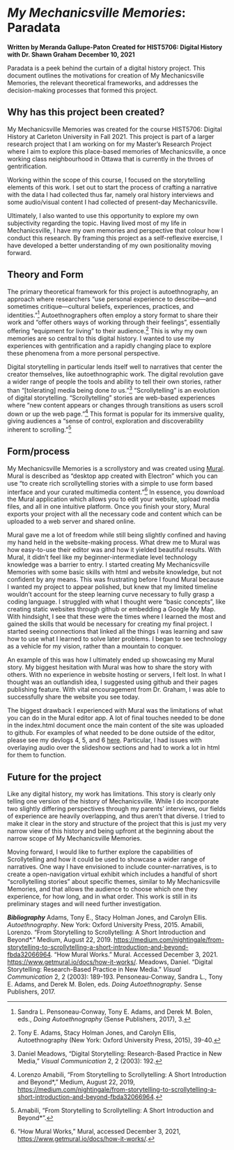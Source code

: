 # *My Mechanicsville Memories*: Paradata
**Written by Meranda Gallupe-Paton**
**Created for HIST5706: Digital History with Dr. Shawn Graham**
**December 10, 2021**

Paradata is a peek behind the curtain of a digital history project. This document outlines the motivations for creation of My Mechanicsville Memories, the relevant theoretical frameworks, and addresses the decision-making processes that formed this project. 

## Why has this project been created? 
My Mechanicsville Memories was created for the course HIST5706: Digital History at Carleton University in Fall 2021. This project is part of a larger research project that I am working on for my Master’s Research Project where I aim to explore this place-based memories of Mechanicsville, a once working class neighbourhood in Ottawa that is currently in the throes of gentrification. 

Working within the scope of this course, I focused on the storytelling elements of this work. I set out to start the process of crafting a narrative with the data I had collected thus far, namely oral history interviews and some audio/visual content I had collected of present-day Mechanicsville.

Ultimately, I also wanted to use this opportunity to explore my own subjectivity regarding the topic. Having lived most of my life in Mechanicsville, I have my own memories and perspective that colour how I conduct this research. By framing this project as a self-reflexive exercise, I have developed a better understanding of my own positionality moving forward.

## Theory and Form
The primary theoretical framework for this project is autoethnography, an approach where researchers “use personal experience to describe—and sometimes critique—cultural beliefs, experiences, practices, and identities.”[^1] Autoethnographers often employ a story format to share their work and “offer others ways of working through their feelings”, essentially offering “equipment for living” to their audience.[^2] This is why my own memories are so central to this digital history. I wanted to use my experiences with gentrification and a rapidly changing place to explore these phenomena from a more personal perspective. 

Digital storytelling in particular lends itself well to narratives that center the creator themselves, like autoethnographic work. The digital revolution gave a wider range of people the tools and ability to tell their own stories, rather than “[tolerating] media being done *to* us.”[^3] “Scrollytelling” is an evolution of digital storytelling. “Scrollytelling” stories are web-based experiences where “new content appears or changes through transitions as users scroll down or up the web page.”[^4] This format is popular for its immersive quality, giving audiences a “sense of control, exploration and discoverability inherent to scrolling.”[^5]

## Form/process
My Mechanicsville Memories is a scrollystory and was created using [Mural](https://www.getmural.io/). Mural is described as “desktop app created with Electron” which you can use “to create rich scrollytelling stories with a simple to use form based interface and your curated multimedia content.”[^6] In essence, you download the Mural application which allows you to edit your website, upload media files, and  all in one intuitive platform. Once you finish your story, Mural exports your project with all the necessary code and content which can be uploaded to a web server and shared online. 

Mural gave me a lot of freedom while still being slightly confined and having my hand held in the website-making process. What drew me to Mural was how easy-to-use their editor was and how it yielded beautiful results. With Mural, it didn’t feel like my beginner-intermediate level technology knowledge was a barrier to entry. I started creating My Mechanicsville Memories with some basic skills with html and website knowledge, but not confident by any means. This was frustrating before I found Mural because I wanted my project to appear polished, but knew that my limited timeline wouldn’t account for the steep learning curve necessary to fully grasp a coding language. I struggled with what I thought were “basic concepts”, like creating static websites through github or embedding a Google My Map. With hindsight, I see that these were the times where I learned the most and gained the skills that would be necessary for creating my final project. I started seeing connections that linked all the things I was learning and saw how to use what I learned to solve later problems. I began to see technology as a vehicle for my vision, rather than a mountain to conquer. 

An example of this was how I ultimately ended up showcasing my Mural story. My biggest hesitation with Mural was how to share the story with others. With no experience in website hosting or servers, I felt lost. In what I thought was an outlandish idea, I suggested using github and their pages publishing feature. With vital encouragement from Dr. Graham, I was able to successfully share the website you see today. 

The biggest drawback I experienced with Mural was the limitations of what you can do in the Mural editor app. A lot of final touches needed to be done in the index.html document once the main content of the site was uploaded to github. For examples of what needed to be done outside of the editor, please see my devlogs 4, 5, and 6 [here](https://github.com/merandagp/HIST5706-DevLogs). Particular, I had issues with overlaying audio over the slideshow sections and had to work a lot in html for them to function.

## Future for the project
Like any digital history, my work has limitations. This story is clearly only telling one version of the history of Mechanicsville. While I do incorporate two slightly differing perspectives through my parents’ interviews, our fields of experience are heavily overlapping, and thus aren’t that diverse. I tried to make it clear in the story and structure of the project that this is just my very narrow view of this history and being upfront at the beginning about the narrow scope of My Mechanicsville Memories.

Moving forward, I would like to further explore the capabilities of Scrollytelling and how it could be used to showcase a wider range of narratives. One way I have envisioned to include counter-narratives, is to create a open-navigation virtual exhibit which includes a handful of short “scrollytelling stories” about specific themes, similar to My Mechanicsville Memories, and that allows the audience to choose which one they experience, for how long, and in what order. This work is still in its preliminary stages and will need further investigation.

[^1]: Sandra L. Pensoneau-Conway, Tony E. Adams, and Derek M. Bolen, eds., *Doing Autoethnography* (Sense Publishers, 2017), 3.
[^2]: Tony E. Adams, Stacy Holman Jones, and Carolyn Ellis, Autoethnography (New York: Oxford University Press, 2015), 39-40.
[^3]: Daniel Meadows, “Digital Storytelling: Research-Based Practice in New Media,” *Visual Communication* 2, 2 (2003): 192. 
[^4]: Lorenzo Amabili, “From Storytelling to Scrollytelling: A Short Introduction and Beyond*,” Medium, August 22, 2019, https://medium.com/nightingale/from-storytelling-to-scrollytelling-a-short-introduction-and-beyond-fbda32066964. 
[^5]: Amabili, “From Storytelling to Scrollytelling: A Short Introduction and Beyond*”. 
[^6]: “How Mural Works,” Mural, accessed December 3, 2021, https://www.getmural.io/docs/how-it-works/.

***Bibliography***
Adams, Tony E., Stacy Holman Jones, and Carolyn Ellis. *Autoethnography*. New York: Oxford University Press, 2015. 
Amabili, Lorenzo. “From Storytelling to Scrollytelling: A Short Introduction and Beyond*.” Medium, August 22, 2019. https://medium.com/nightingale/from-storytelling-to-scrollytelling-a-short-introduction-and-beyond-fbda32066964. 
“How Mural Works.” Mural. Accessed December 3, 2021. https://www.getmural.io/docs/how-it-works/. 
Meadows, Daniel. “Digital Storytelling: Research-Based Practice in New Media.” *Visual Communication* 2, 2 (2003): 189-193. 
Pensoneau-Conway, Sandra L., Tony E. Adams, and Derek M. Bolen, eds. *Doing Autoethnography*. Sense Publishers, 2017. 
